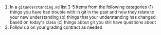 1. In a `gitunderstanding.md` list 3-5 items from the following categories (1) things you have had trouble with in git in the past and how they relate to your new understanding (b) things that your understanding has changed based on today's class (c) things about git you still have questions about
1. Follow up on your grading contract as needed
